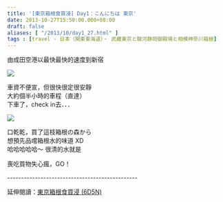 ```yaml
---
title: '[東京箱根食買浸] Day1：こんにちは 東京'
date: 2013-10-27T15:50:00.000+08:00
draft: false
aliases: [ "/2013/10/day1_27.html" ]
tags : [travel - 日本（関東東海道）・ 武藏東京と駿河静岡御殿場と相模神奈川箱根]
---
```


由成田空港以最快最快的速度到新宿  

[![](https://4.bp.blogspot.com/-BN0eSrY7_Do/XCRXNJIeKOI/AAAAAAAACEY/B01BW5DibikmcTn9FF-fflHRR6KISWl3wCLcBGAs/s640/14.jpg)](https://4.bp.blogspot.com/-BN0eSrY7_Do/XCRXNJIeKOI/AAAAAAAACEY/B01BW5DibikmcTn9FF-fflHRR6KISWl3wCLcBGAs/s1600/14.jpg)

車資不便宣，但很快很定很安靜  
大約個半小時的車程（直達）  
下車了，check in去．．．  

[![](https://4.bp.blogspot.com/-04nSvKadJb8/XCRXTQPK_OI/AAAAAAAACEc/MiuzMDPhJSw_X6YTJA2zMVeJNWRu-ZD3wCLcBGAs/s640/15.jpg)](https://4.bp.blogspot.com/-04nSvKadJb8/XCRXTQPK_OI/AAAAAAAACEc/MiuzMDPhJSw_X6YTJA2zMVeJNWRu-ZD3wCLcBGAs/s1600/15.jpg)

口乾乾，買了這枝箱根の森から  
想預先品嚐箱根水的味道 XD  
哈哈哈哈哈～ 很清的水就是  
  
  
喪吃買物失心瘋，GO！  
  
\-----------------------------------------------  
  
延伸閱讀：[東京箱根食買浸 (6D5N)](http://www.hidie.net/2013/11/6d5n.html)